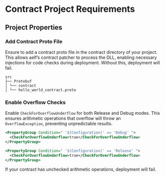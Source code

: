 # Contract Project Requirements

## Project Properties

### Add Contract Proto File
Ensure to add a contract proto file in the contract directory of your project. This allows aelf’s contract patcher to process the DLL, enabling necessary injections for code checks during deployment. Without this, deployment will fail.

```tree
src
├── Protobuf 
│ └── contract
│ └── hello_world_contract.proto
```

### Enable Overflow Checks
Enable `CheckForOverflowUnderflow` for both Release and Debug modes. This ensures arithmetic operations that overflow will throw an `OverflowException`, preventing unpredictable results.

```xml
<PropertyGroup Condition=" '$(Configuration)' == 'Debug' ">
  <CheckForOverflowUnderflow>true</CheckForOverflowUnderflow>
</PropertyGroup>

<PropertyGroup Condition=" '$(Configuration)' == 'Release' ">
  <CheckForOverflowUnderflow>true</CheckForOverflowUnderflow>
</PropertyGroup>
```

If your contract has unchecked arithmetic operations, deployment will fail.